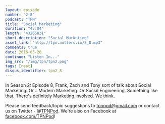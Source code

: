 ```yaml
---
layout: episode
number: "2-8"
podcast: "TPN"
title: "Social Marketing"
duration: "45:04"
length: "43265831"
short_description: "Social Marketing"
asset_link: "http://tpn.antlers.io/2_8.mp3"
comments: true
date: 2016-05-20
continue: "Listen In..."
img_src: "/img/tpn/tpn2.png"
tags: [neat]
disqus_identifier: tpn2_8
---
```


In Season 2: Episode 8, Frank, Zach and Tony sort of talk about Social Marketing. Or... Modern Marketing. Or Social Engineering. Something like that. There's definitely Marketing involved. We think.

Please send feedback/topic suggestions to tpnpod@gmail.com or contact us on Twitter - @[TPNPod](https://twitter.com/tpnpod). We're also on Facebook at [facebook.com/TPNPod](http://facebook.com/TPNPod)!
